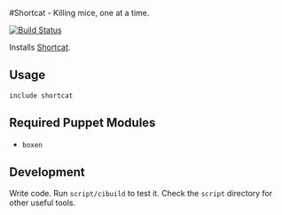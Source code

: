 #Shortcat - Killing mice, one at a time.

[![Build Status](https://travis-ci.org/boxen/puppet-shortcat.png)](https://travis-ci.org/boxen/puppet-shortcat)

Installs [Shortcat](http://shortcatapp.com/).

## Usage

```puppet
include shortcat
```

## Required Puppet Modules

* `boxen`

## Development

Write code. Run `script/cibuild` to test it. Check the `script`
directory for other useful tools.
